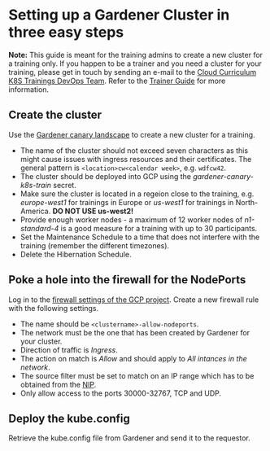 # Setting up a Gardener Cluster in three easy steps

**Note:** This guide is meant for the training admins to create a new cluster for a training only. If you happen to be a trainer and you need a cluster for your training, please get in touch by sending an e-mail to the [Cloud Curriculum K8S Trainings DevOps Team](mailto:DL_5B2CDDFFECB21162D9000010@sap.com?subject=[Docker%20and%20K8s%20fundamentals%20training]%20Request%20for%20trainings%20cluster%20-%20<Location>-<DateOfYourTraining>). Refer to the [Trainer Guide](trainer-guide.md) for more information.

## Create the cluster
Use the [Gardener canary landscape](https://dashboard.garden.canary.k8s.ondemand.com/login) to create a new cluster for a training. 

- The name of the cluster should not exceed seven characters as this might cause issues with ingress resources and their certificates. The general pattern is `<location>cw<calendar week>`, e.g. `wdfcw42`.
- The cluster should be deployed into GCP using the _gardener-canary-k8s-train_ secret.
- Make sure the cluster is located in a regeion close to the training, e.g. _europe-west1_ for trainings in Europe or _us-west1_ for trainings in North-America. **DO NOT USE us-west2!**
- Provide enough worker nodes - a maximum of 12 worker nodes of _n1-standard-4_ is a good measure for a training with up to 30 participants.
- Set the Maintenance Schedule to a time that does not interfere with the training (remember the different timezones).
- Delete the Hibernation Schedule.

## Poke a hole into the firewall for the NodePorts
Log in to the [firewall settings of the GCP project](https://console.cloud.google.com/networking/firewalls/list?project=sap-pi-coo-acdc-dev). Create a new firewall rule with the following settings.

- The name should be `<clustername>-allow-nodeports`.
- The network must be the one that has been created by Gardener for your cluster.
- Direction of traffic is _Ingress_.
- The action on match is _Allow_ and should apply to _All intances in the network_.
- The source filter must be set to match on an IP range which has to be obtained from the [NIP](https://nip.wdf.sap.corp/nip2/faces/networking/wan/PublicAddresses.xhtml).
- Only allow access to the ports 30000-32767, TCP and UDP.

## Deploy the kube.config
Retrieve the kube.config file from Gardener and send it to the requestor.